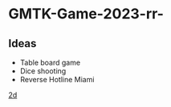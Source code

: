 # GMTK-Game-2023-rr-


## Ideas
- Table board game
- Dice shooting
- Reverse Hotline Miami

<u> 2d </u> 

